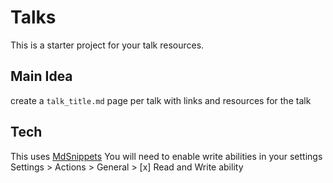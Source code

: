 # Talks

This is a starter project for your talk resources.

## Main Idea

create a `talk_title.md` page per talk with links and resources for the talk

## Tech

This uses [MdSnippets](https://mdsnippets.com)
You will need to enable write abilities in your settings
Settings > Actions > General > [x] Read and Write ability
